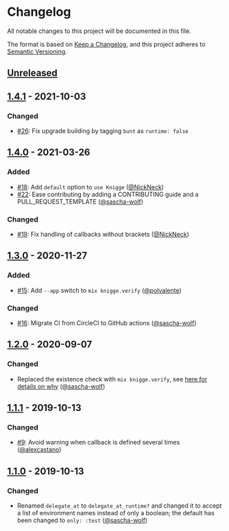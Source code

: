 # Changelog

All notable changes to this project will be documented in this file.

The format is based on [Keep a Changelog](https://keepachangelog.com/en/1.0.0/),
and this project adheres to [Semantic Versioning](https://semver.org/spec/v2.0.0.html).

## [Unreleased]

## [1.4.1] - 2021-10-03

### Changed

- [#26](https://github.com/sascha-wolf/knigge/issue/26): Fix upgrade building by tagging `bunt` as `runtime: false`

## [1.4.0] - 2021-03-26

### Added

- [#18](https://github.com/sascha-wolf/knigge/pull/18): Add `default` option to `use Knigge` ([@NickNeck][])
- [#22](https://github.com/sascha-wolf/knigge/pull/22): Ease contributing by adding a CONTRIBUTING guide and a PULL_REQUEST_TEMPLATE ([@sascha-wolf])

### Changed

- [#19](https://github.com/sascha-wolf/knigge/pull/19): Fix handling of callbacks without brackets ([@NickNeck])

## [1.3.0] - 2020-11-27

### Added

- [#15](https://github.com/sascha-wolf/knigge/pull/15): Add `--app` switch to `mix knigge.verify` ([@polvalente])

### Changed

- [#16](https://github.com/sascha-wolf/knigge/pull/16): Migrate CI from CircleCI to GitHub actions ([@sascha-wolf])


## [1.2.0] - 2020-09-07

### Changed

- Replaced the existence check with `mix knigge.verify`, see [here for details on why](https://hexdocs.pm/knigge/the-existence-check.html) ([@sascha-wolf])

## [1.1.1] - 2019-10-13

### Changed

- [#9](https://github.com/sascha-wolf/knigge/pull/9): Avoid warning when callback is defined several times ([@alexcastano])

## [1.1.0] - 2019-10-13

### Changed

- Renamed `delegate_at` to `delegate_at_runtime?` and changed it to accept a list of environment names instead of only a boolean;
  the default has been changed to `only: :test` ([@sascha-wolf])

[Unreleased]: https://github.com/sascha-wolf/knigge/compare/v1.4.1...main
[1.4.1]: https://github.com/sascha-wolf/knigge/compare/v1.4.0...v1.4.1
[1.4.0]: https://github.com/sascha-wolf/knigge/compare/v1.3.0...v1.4.0
[1.3.0]: https://github.com/sascha-wolf/knigge/compare/v1.2.0...v1.3.0
[1.2.0]: https://github.com/sascha-wolf/knigge/compare/v1.1.1...v1.2.0
[1.1.1]: https://github.com/sascha-wolf/knigge/compare/v1.1.0...v1.1.1
[1.1.0]: https://github.com/sascha-wolf/knigge/compare/v1.0.4...v1.1.0

[@alexcastano]: https://github.com/alexcastano
[@NickNeck]: https://github.com/NickNeck
[@polvalente]: https://github.com/polvalente
[@sascha-wolf]: https://github.com/sascha-wolf
